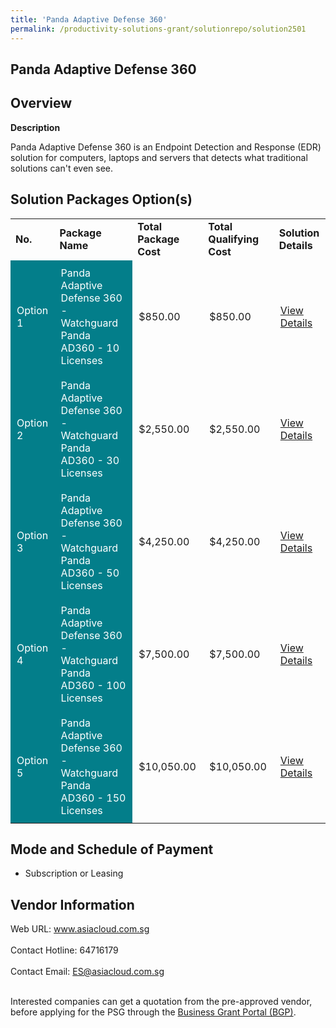 ```yaml
---
title: 'Panda Adaptive Defense 360'
permalink: /productivity-solutions-grant/solutionrepo/solution2501
---
```


## Panda Adaptive Defense 360

## Overview

**Description**

Panda Adaptive Defense 360 is an Endpoint Detection and Response (EDR) solution for computers, laptops and servers that detects what traditional solutions can't even see.

## Solution Packages Option(s)

<table>
<tr>
<td><b>No.</b></td>
<td><b>Package Name</b></td>
<td><b>Total Package Cost</b></td>
<td><b>Total Qualifying Cost</b></td>
<td><b>Solution Details</b></td>
</tr>
<tr>
<td style='padding: 10px; background-color: #037E8A; color: #FFFFFF;'>Option 1</td>
<td style='padding: 10px; background-color: #037E8A; color: #FFFFFF;'>Panda Adaptive Defense 360 - Watchguard Panda AD360 - 10 Licenses</td>
<td style='padding: 10px;'>$850.00</td>
<td style='padding: 10px;'>$850.00</td>
<td style='padding: 10px;'><a href='https://www.gobusiness.gov.sg/images/psg/AsiaCloud_Solutions_20200529_Desensitised_Annex_3_Part_1.pdf' target='_blank'>View Details</a></td>
</tr>
<tr>
<td style='padding: 10px; background-color: #037E8A; color: #FFFFFF;'>Option 2</td>
<td style='padding: 10px; background-color: #037E8A; color: #FFFFFF;'>Panda Adaptive Defense 360 - Watchguard Panda AD360 - 30 Licenses</td>
<td style='padding: 10px;'>$2,550.00</td>
<td style='padding: 10px;'>$2,550.00</td>
<td style='padding: 10px;'><a href='https://www.gobusiness.gov.sg/images/psg/AsiaCloud_Solutions_20200529_Desensitised_Annex_3_Part_2.pdf' target='_blank'>View Details</a></td>
</tr>
<tr>
<td style='padding: 10px; background-color: #037E8A; color: #FFFFFF;'>Option 3</td>
<td style='padding: 10px; background-color: #037E8A; color: #FFFFFF;'>Panda Adaptive Defense 360 - Watchguard Panda AD360 - 50 Licenses</td>
<td style='padding: 10px;'>$4,250.00</td>
<td style='padding: 10px;'>$4,250.00</td>
<td style='padding: 10px;'><a href='https://www.gobusiness.gov.sg/images/psg/AsiaCloud_Solutions_20200529_Desensitised_Annex_3_Part_3.pdf' target='_blank'>View Details</a></td>
</tr>
<tr>
<td style='padding: 10px; background-color: #037E8A; color: #FFFFFF;'>Option 4</td>
<td style='padding: 10px; background-color: #037E8A; color: #FFFFFF;'>Panda Adaptive Defense 360 - Watchguard Panda AD360 - 100 Licenses</td>
<td style='padding: 10px;'>$7,500.00</td>
<td style='padding: 10px;'>$7,500.00</td>
<td style='padding: 10px;'><a href='https://www.gobusiness.gov.sg/images/psg/AsiaCloud_Solutions_20200529_Desensitised_Annex_3_Part_4.pdf' target='_blank'>View Details</a></td>
</tr>
<tr>
<td style='padding: 10px; background-color: #037E8A; color: #FFFFFF;'>Option 5</td>
<td style='padding: 10px; background-color: #037E8A; color: #FFFFFF;'>Panda Adaptive Defense 360 - Watchguard Panda AD360 - 150 Licenses</td>
<td style='padding: 10px;'>$10,050.00</td>
<td style='padding: 10px;'>$10,050.00</td>
<td style='padding: 10px;'><a href='https://www.gobusiness.gov.sg/images/psg/AsiaCloud_Solutions_20200529_Desensitised_Annex_3_Part_5.pdf' target='_blank'>View Details</a></td>
</tr>
</table>

## Mode and Schedule of Payment

 - Subscription or Leasing

## Vendor Information

 Web URL: www.asiacloud.com.sg <br><br>Contact Hotline: 64716179 <br><br>Contact Email: ES@asiacloud.com.sg <br><br>

Interested companies can get a quotation from the pre-approved vendor, before applying for the PSG through the <a href='https://www.businessgrants.gov.sg/' target='_blank' rel='noopener'>Business Grant Portal (BGP)</a>.

<script src="/jquery/resize-tables.js"></script>
